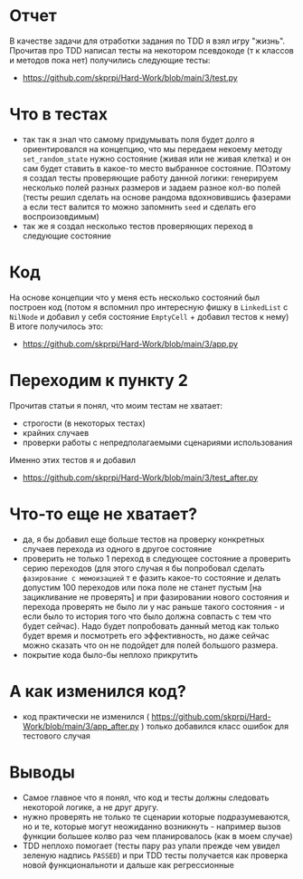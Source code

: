 # Отчет

В качестве задачи для отработки задания по TDD я взял игру "жизнь". Прочитав про TDD написал тесты на некотором псевдокоде (т к классов и методов пока нет) получились следующие тесты:

* https://github.com/skprpi/Hard-Work/blob/main/3/test.py

# Что в тестах

* так так я знал что самому придумывать поля будет долго я ориентировался на концепцию, что мы передаем некоему методу `set_random_state` нужно состояние (живая или не живая клетка) и он сам будет ставить в какое-то место выбранное состояние. ПОэтому я создал тесты проверяющие работу данной логики: генерируем несколько полей разных размеров и задаем разное кол-во полей (тесты решил сделать на основе рандома вдохновившись фазерами а если тест валится то можно запомнить `seed` и сделать его воспроизовдимым)
* так же я создал несколько тестов проверяющих переход в следующие состояние

# Код

На основе концепции что у меня есть несколько состояний был построен код (потом я вспомнил про интересную фишку в `LinkedList` с `NilNode` и добавил у себя состояние `EmptyCell` + добавил тестов к нему)
В итоге получилось это:
* https://github.com/skprpi/Hard-Work/blob/main/3/app.py

# Переходим к пункту 2

Прочитав статьи я понял, что моим тестам не хватает:

* строгости (в некоторых тестах)
* крайних случаев
* проверки работы с непредполагаемыми сценариями использования

Именно этих тестов я и добавил

* https://github.com/skprpi/Hard-Work/blob/main/3/test_after.py

# Что-то еще не хватает?

* да, я бы добавил еще больше тестов на проверку конкретных случаев перехода из одного в другое состояние
* проверить не только 1 переход в следующее состояние а проверить серию переходов (для этого случая я бы попробовал сделать `фазирование с мемоизацией` т е фазить какое-то состояние и делать допустим 100 переходов или пока поле не станет пустым [на зацикливание не проверять] и при фазировании нового состояния и перехода проверять не было ли у нас раньше такого состояния - и если было то история того что было должна совпасть с тем что будет сейчас).
Надо будет попробовать данный метод как только будет время и посмотреть его эффективность, но даже сейчас можно сказать что он не подойдет для полей большого размера.
* покрытие кода было-бы неплохо прикрутить

# А как изменился код?

* код практически не изменился ( https://github.com/skprpi/Hard-Work/blob/main/3/app_after.py ) только добавился класс ошибок для тестового случая

# Выводы

* Самое главное что я понял, что код и тесты должны следовать некоторой логике, а не друг другу.
* нужно проверять не только те сценарии которые подразумеваются, но и те, которые могут неожиданно возникнуть - например вызов функции большее колво раз чем планировалось (как в моем случае)
* TDD неплохо помогает (тесты пару раз упали прежде чем увидел зеленую надпись `PASSED`) и при TDD тесты получается как проверка новой функциональноти и дальше как регрессионные
